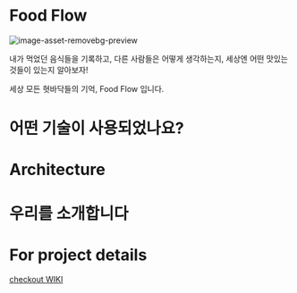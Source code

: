 # Food Flow

![image-asset-removebg-preview](https://user-images.githubusercontent.com/67395798/99628383-617e2b00-2a79-11eb-9f60-83bee23d3468.png)


내가 먹었던 음식들을 기록하고,
다른 사람들은 어떻게 생각하는지,
세상엔 어떤 맛있는 것들이 있는지 알아보자!

세상 모든 혓바닥들의 기억, 
Food Flow 입니다.


# 어떤 기술이 사용되었나요?


# Architecture


# 우리를 소개합니다


# For project details
[checkout WIKI](https://github.com/codestates/im23project14-client/wiki#logo)
